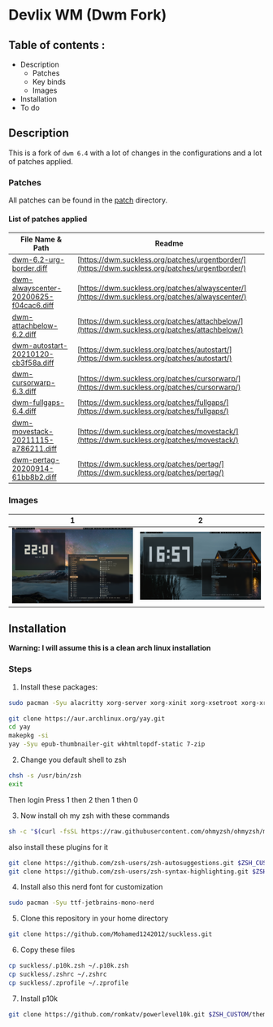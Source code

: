 # Devlix WM (Dwm Fork)

## Table of contents :

* Description
    * Patches
    * Key binds
    * Images
* Installation
* To do

## Description

This is a fork of `dwm 6.4` with a lot of changes in the configurations and a lot of patches applied.

### Patches

All patches can be found in the [patch](patch/) directory.

#### List of patches applied
| File Name & Path | Readme |
|-------------|--------|
[dwm-6.2-urg-border.diff](patch/dwm-6.2-urg-border.diff)|[https://dwm.suckless.org/patches/urgentborder/](https://dwm.suckless.org/patches/urgentborder/)
[dwm-alwayscenter-20200625-f04cac6.diff](patch/dwm-alwayscenter-20200625-f04cac6.diff)|[https://dwm.suckless.org/patches/alwayscenter/](https://dwm.suckless.org/patches/alwayscenter/)
[dwm-attachbelow-6.2.diff](patch/dwm-attachbelow-6.2.diff)|[https://dwm.suckless.org/patches/attachbelow/](https://dwm.suckless.org/patches/attachbelow/)
[dwm-autostart-20210120-cb3f58a.diff](patch/dwm-autostart-20210120-cb3f58a.diff)|[https://dwm.suckless.org/patches/autostart/](https://dwm.suckless.org/patches/autostart/)
[dwm-cursorwarp-6.3.diff](patch/dwm-cursorwarp-6.3.diff)|[https://dwm.suckless.org/patches/cursorwarp/](https://dwm.suckless.org/patches/cursorwarp/)
[dwm-fullgaps-6.4.diff](patch/dwm-fullgaps-6.4.diff)|[https://dwm.suckless.org/patches/fullgaps/](https://dwm.suckless.org/patches/fullgaps/)
[dwm-movestack-20211115-a786211.diff](patch/dwm-movestack-20211115-a786211.diff)|[https://dwm.suckless.org/patches/movestack/](https://dwm.suckless.org/patches/movestack/)
[dwm-pertag-20200914-61bb8b2.diff](patch/dwm-pertag-20200914-61bb8b2.diff)|[https://dwm.suckless.org/patches/pertag/](https://dwm.suckless.org/patches/pertag/)

### Images
| 1 | 2 |
|---|---|
![devlix](screenshots/scrot1.png)|![devlix](screenshots/scrot2.png)

## Installation

**Warning: I will assume this is a clean arch linux installation**
### Steps

1. Install these packages:

```bash
sudo pacman -Syu alacritty xorg-server xorg-xinit xorg-xsetroot xorg-xrandr feh picom python-pywal neofetch lf ueberzug ffmpegthumbnailer imagemagick poppler base-devel git bat chafa unzip p7zip unrar cardoc docx2txt odt2txt gnumeric exiftool zsh vim go webkit2gtk libxft libxinerama libx11
```

```bash
git clone https://aur.archlinux.org/yay.git
cd yay
makepkg -si
yay -Syu epub-thumbnailer-git wkhtmltopdf-static 7-zip
```
2. Change you default shell to zsh

```bash
chsh -s /usr/bin/zsh
exit
```
Then login
Press 1 then 2 then 1 then 0

3. Now install oh my zsh with these commands

```bash
sh -c "$(curl -fsSL https://raw.githubusercontent.com/ohmyzsh/ohmyzsh/master/tools/install.sh)"
```

also install these plugins for it

```bash
git clone https://github.com/zsh-users/zsh-autosuggestions.git $ZSH_CUSTOM/plugins/zsh-autosuggestions
git clone https://github.com/zsh-users/zsh-syntax-highlighting.git $ZSH_CUSTOM/plugins/zsh-syntax-highlighting
```

4. Install also this nerd font for customization

```bash
sudo pacman -Syu ttf-jetbrains-mono-nerd
```

5. Clone this repository in your home directory

```bash
git clone https://github.com/Mohamed1242012/suckless.git
```

6. Copy these files

```bash
cp suckless/.p10k.zsh ~/.p10k.zsh
cp suckless/.zshrc ~/.zshrc
cp suckless/.zprofile ~/.zprofile
```

7. Install p10k
```bash
git clone https://github.com/romkatv/powerlevel10k.git $ZSH_CUSTOM/themes/powerlevel10k
```